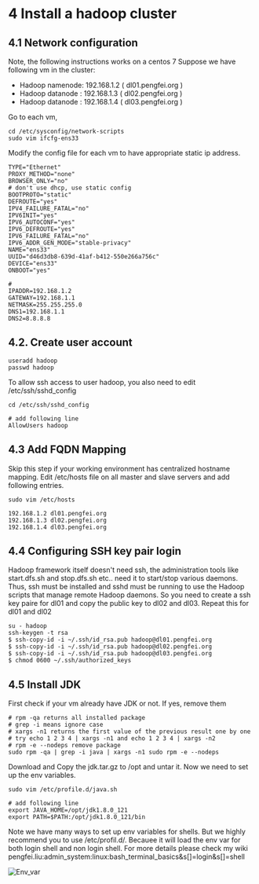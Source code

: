 # 4 Install a hadoop cluster

## 4.1 Network configuration
Note, the following instructions works on a centos 7
Suppose we have following vm in the cluster:
- Hadoop namenode: 192.168.1.2 ( dl01.pengfei.org )
- Hadoop datanode : 192.168.1.3 ( dl02.pengfei.org )
- Hadoop datanode : 192.168.1.4 ( dl03.pengfei.org )

Go to each vm, 
```shell
cd /etc/sysconfig/network-scripts
sudo vim ifcfg-ens33
```

Modify the config file for each vm to have appropriate static ip address.

```text
TYPE="Ethernet"
PROXY_METHOD="none"
BROWSER_ONLY="no"
# don't use dhcp, use static config
BOOTPROTO="static"
DEFROUTE="yes"
IPV4_FAILURE_FATAL="no"
IPV6INIT="yes"
IPV6_AUTOCONF="yes"
IPV6_DEFROUTE="yes"
IPV6_FAILURE_FATAL="no"
IPV6_ADDR_GEN_MODE="stable-privacy"
NAME="ens33"
UUID="d46d3db8-639d-41af-b412-550e266a756c"
DEVICE="ens33"
ONBOOT="yes"

# 
IPADDR=192.168.1.2
GATEWAY=192.168.1.1
NETMASK=255.255.255.0
DNS1=192.168.1.1
DNS2=8.8.8.8

```
## 4.2. Create user account

```shell
useradd hadoop
passwd hadoop
```
To allow ssh access to user hadoop, you also need to edit /etc/ssh/sshd_config

```shell
cd /etc/ssh/sshd_config

# add following line
AllowUsers hadoop
```


## 4.3 Add FQDN Mapping
Skip this step if your working environment has centralized hostname mapping. 
Edit /etc/hosts file on all master and slave servers and add following entries.

```shell
sudo vim /etc/hosts

192.168.1.2 dl01.pengfei.org
192.168.1.3 dl02.pengfei.org
192.168.1.4 dl03.pengfei.org

```

## 4.4 Configuring SSH key pair login
Hadoop framework itself doesn't need ssh, the administration tools like start.dfs.sh and stop.dfs.sh etc.. need it 
to start/stop various daemons. Thus, ssh must be installed and sshd must be running to use the Hadoop scripts 
that manage remote Hadoop daemons. So you need to create a ssh key paire for dl01 and copy the public 
key to dl02 and dl03. Repeat this for dl01 and dl02

```shell
su - hadoop
ssh-keygen -t rsa
$ ssh-copy-id -i ~/.ssh/id_rsa.pub hadoop@dl01.pengfei.org
$ ssh-copy-id -i ~/.ssh/id_rsa.pub hadoop@dl02.pengfei.org
$ ssh-copy-id -i ~/.ssh/id_rsa.pub hadoop@dl03.pengfei.org
$ chmod 0600 ~/.ssh/authorized_keys
```

## 4.5 Install JDK

First check if your vm already have JDK or not. If yes, remove them

```shell
# rpm -qa returns all installed package
# grep -i means ignore case
# xargs -n1 returns the first value of the previous result one by one
# try echo 1 2 3 4 | xargs -n1 and echo 1 2 3 4 | xargs -n2
# rpm -e --nodeps remove package
sudo rpm -qa | grep -i java | xargs -n1 sudo rpm -e --nodeps
```

Download and Copy the jdk.tar.gz to /opt and untar it. 
Now we need to set up the env variables.

```shell
sudo vim /etc/profile.d/java.sh

# add following line
export JAVA_HOME=/opt/jdk1.8.0_121
export PATH=$PATH:/opt/jdk1.8.0_121/bin
```

Note we have many ways to set up env variables for shells. But we highly recommend you to use /etc/profil.d/. Becauee
it will load the env var for both login shell and non login shell. For more details please check my wiki 
pengfei.liu:admin_system:linux:bash_terminal_basics&s[]=login&s[]=shell 

![Env_var](https://raw.githubusercontent.com/pengfei99/DataLakeForECommerce/main/img/env_var.PNG)


